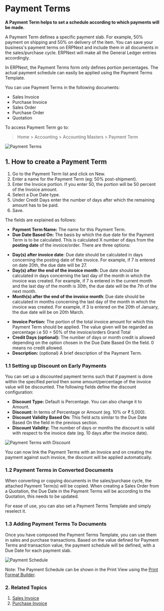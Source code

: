 <!-- add-breadcrumbs -->
# Payment Terms

**A Payment Term helps to set a schedule according to which payments will be made.**

A Payment Term defines a specific payment slab. For example, 50% payment on shipping and 50% on delivery of the item. You can save your business's payment terms on ERPNext and include them in all documents in the sales/purchase cycle. ERPNext will make all the General Ledger entries accordingly.

In ERPNext, the Payment Terms form only defines portion percentages. The actual payment schedule can easily be applied using the Payment Terms Template.

You can use Payment Terms in the following documents:

- Sales Invoice
- Purchase Invoice
- Sales Order
- Purchase Order
- Quotation

To access Payment Term go to:
> Home > Accounting > Accounting Masters > Payment Term

<img class="screenshot" alt="Payment Terms" src="{{docs_base_url}}/v12/assets/img/accounts/payment-terms.png">

## 1. How to create a Payment Term

1. Go to the Payment Term list and click on New.
1. Enter a name for the Payment Term (eg: 50% post-shipment).
1. Enter the Invoice portion. If you enter 50, the portion will be 50 percent of the Invoice amount.
1. Select a Due Date type.
1. Under Credit Days enter the number of days after which the remaining amount has to be paid.
1. Save.

The fields are explained as follows:

* **Payment Term Name:** The name for this Payment Term.
* **Due Date Based On:** The basis by which the due date for the Payment Term is to be calculated. This is calculated X number of days from the **posting date** of the invoice/order. There are three options:
 - **Day(s) after invoice date**: Due date should be calculated in days concerning the posting date of the invoice. For example, if 7 is entered on date 20th, the due date will be 27.
 - **Day(s) after the end of the invoice month**: Due date should be calculated in days concerning the last day of the month in which the invoice was created. For example, if 7 is entered in the current month and the last day of the month is 30th, the due date will be the 7th of the next month.
 - **Month(s) after the end of the invoice month**: Due date should be calculated in months concerning the last day of the month in which the invoice was created. For example, if 3 is entered on the 20th of January, the due date will be on 20th March.
* **Invoice Portion:** The portion of the total invoice amount for which this Payment Term should be applied. The value given will be regarded as percentage i.e 50 = 50% of the invoice/orders Grand Total
* **Credit Days (optional):** The number of days or month credit is allowed depending on the option chosen in the Due Date Based On the field. 0 means no credit allowed.
* **Description:** (optional) A brief description of the Payment Term.

### 1.1 Setting up Discount on Early Payments

You can set up a discounted payment terms such that if payment is done within the specified period then some amount/percentage of the invoice value will be discounted. The following fields define the discount configuration:

* **Discount Type:** Default is Percentage. You can also change it to Amount.
* **Discount:** In terms of Percentage or Amount (eg. 10% or ₹ 5,000).
* **Discount Validity Based On:** This field acts similar to the Due Date Based On the field in the previous section.
* **Discount Validity:** The number of days or months the discount is valid with respect to the invoice date (eg. 10 days after the invoice date).

<img class="screenshot" alt="Payment Terms with Discount" src="{{docs_base_url}}/v12/assets/img/accounts/payment-terms-with-discount.png">

You can now link the Payment Terms with an Invoice and on creating the payment against such invoice, the discount will be applied automatically.

### 1.2 Payment Terms in Converted Documents
When converting or copying documents in the sales/purchase cycle, the attached Payment Term(s) will be copied. When creating a Sales Order from a Quotation, the Due Date in the Payment Terms will be according to the Quotation, this needs to be updated.

For ease of use, you can also set a Payment Terms Template and simply reselect it.

### 1.3 Adding Payment Terms To Documents

Once you have composed the Payment Terms Template, you can use them in sales and purchase transactions. Based on the value defined for Payment Terms and transaction value, the payment schedule will be defined, with a Due Date for each payment slab.

![Payment Schedule]({{docs_base_url}}/v12/assets/img/accounts/payment-term-table.png)

Note: The Payment Schedule can be shown in the Print View using the [Print Format Builder](/docs/user/manual/en/setting-up/print/print-format-builder).

### 2. Related Topics
1. [Sales Invoice](/docs/user/manual/en/accounts/sales-invoice)
1. [Purchase Invoice](/docs/user/manual/en/accounts/purchase-invoice)
